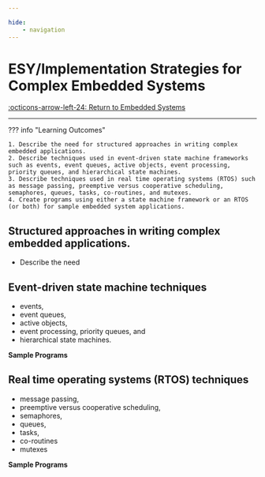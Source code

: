 ```yaml
---

hide:
    - navigation
---
```

# ESY/Implementation Strategies for Complex Embedded Systems

[:octicons-arrow-left-24: Return to Embedded Systems](/Knowledge-Notebook/Embedded-Systems)

---

??? info "Learning Outcomes"

    1. Describe the need for structured approaches in writing complex embedded applications.
    2. Describe techniques used in event-driven state machine frameworks such as events, event queues, active objects, event processing, priority queues, and hierarchical state machines.
    3. Describe techniques used in real time operating systems (RTOS) such as message passing, preemptive versus cooperative scheduling, semaphores, queues, tasks, co-routines, and mutexes.
    4. Create programs using either a state machine framework or an RTOS (or both) for sample embedded system applications.

## Structured approaches in writing complex embedded applications.

- Describe the need
  
## Event-driven state machine techniques

- events, 
- event queues, 
- active objects, 
- event processing, priority queues, and 
- hierarchical state machines.

**Sample Programs**

## Real time operating systems (RTOS) techniques

- message passing, 
- preemptive versus cooperative scheduling, 
- semaphores, 
- queues, 
- tasks, 
- co-routines 
- mutexes

**Sample Programs**
